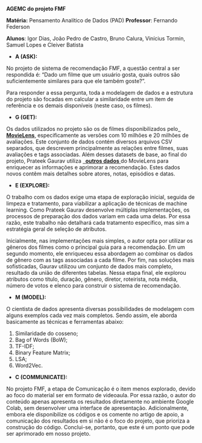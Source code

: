 ﻿**AGEMC do projeto FMF** 

**Matéria:** Pensamento Analítico de Dados (PAD)
**Professor**: Fernando Federson 

**Alunos**: Igor Dias, João Pedro de Castro, Bruno Calura, Vinícius Tormin, Samuel Lopes e Cleiver Batista 

- **A (ASK):** 

No projeto de sistema de recomendação FMF, a questão central a ser respondida é: “Dado um filme que um usuário gosta, quais outros são suficientemente similares para que ele também goste?”.  

Para responder a essa pergunta, toda a modelagem de dados e a estrutura do projeto são focadas em calcular a similaridade entre um item de referência e os demais disponíveis (neste caso, os filmes). 

- **G (GET):** 

Os dados utilizados no projeto são os de filmes disponibilizados pelo[` `**MovieLens**,](https://grouplens.org/datasets/movielens/) especificamente as versões com 10 milhões e 20 milhões de avaliações. Este conjunto de dados contém diversos arquivos CSV separados, que descrevem principalmente as relações entre filmes, suas avaliações e tags associadas. Além desses datasets de base, ao  final  do  projeto,  Prateek  Gaurav  utiliza [` `**outros  dados** ](https://datasets.imdbws.com/) do  MovieLens  para enriquecer as informações e aprimorar a recomendação. Estes dados novos contêm mais detalhes sobre atores, notas, episódios e datas. 

- **E (EXPLORE):** 

O trabalho com os dados exige uma etapa de exploração inicial, seguida de limpeza e tratamento, para viabilizar a aplicação de técnicas de machine learning. Como Prateek Gaurav desenvolve múltiplas implementações, os processos de preparação dos dados variam em cada uma delas. Por essa razão, este trabalho não detalhará cada tratamento específico, mas sim a estratégia geral de seleção de atributos. 

Inicialmente, nas implementações mais simples, o autor opta por utilizar os gêneros dos filmes como o principal guia para a recomendação. Em um segundo momento, ele  enriqueceu  essa  abordagem  ao  combinar  os  dados  de  gênero  com  as  tags associadas a cada filme. Por fim, nas soluções mais sofisticadas, Gaurav utilizou um conjunto de dados mais completo, resultado da união de diferentes tabelas. Nessa etapa final, ele explorou atributos como título, duração, gênero, diretor, roteirista, nota média, número de votos e elenco para construir o sistema de recomendação. 

- **M (MODEL):** 

O cientista de dados apresenta diversas possibilidades de modelagem com alguns exemplos cada vez mais completos. Sendo assim, ele aborda basicamente as técnicas e ferramentas abaixo: 

1. Similaridade do cosseno; 
1. Bag of Words (BoW); 
1. TF-IDF; 
1. Binary Feature Matrix; 
1. LSA; 
1. Word2Vec. 
- **C (COMMUNICATE):** 

No projeto FMF, a etapa de Comunicação é o item menos explorado, devido ao foco do material ser em formato de videoaula. Por essa razão, o autor do conteúdo apenas apresenta os resultados diretamente no ambiente Google Colab, sem desenvolver uma interface de apresentação. Adicionalmente, embora ele disponibilize os códigos e os comente no artigo de apoio, a comunicação dos resultados em si não é o foco do projeto, que prioriza a construção do código. Conclui-se, portanto, que este é um ponto que pode ser aprimorado em nosso projeto. 
